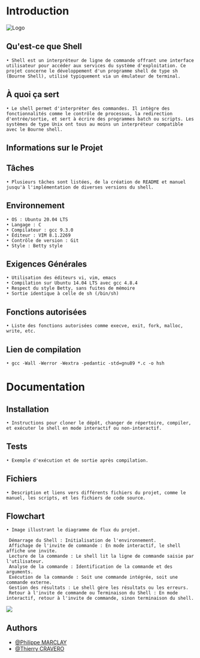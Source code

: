 # Introduction

![Logo](https://cravero-consulting.com/wp-content/uploads/2023/12/simple_shell.jpg)

## Qu'est-ce que Shell
    • Shell est un interpréteur de ligne de commande offrant une interface utilisateur pour accéder aux services du système d'exploitation. Ce projet concerne le développement d'un programme shell de type sh (Bourne Shell), utilisé typiquement via un émulateur de terminal.

## À quoi ça sert
    • Le shell permet d'interpréter des commandes. Il intègre des fonctionnalités comme le contrôle de processus, la redirection d'entrée/sortie, et sert à écrire des programmes batch ou scripts. Les systèmes de type Unix ont tous au moins un interpréteur compatible avec le Bourne shell.

## Informations sur le Projet

## Tâches
    • Plusieurs tâches sont listées, de la création de README et manuel jusqu'à l'implémentation de diverses versions du shell.

## Environnement
    • OS : Ubuntu 20.04 LTS
    • Langage : C
    • Compilateur : gcc 9.3.0
    • Éditeur : VIM 8.1.2269
    • Contrôle de version : Git
    • Style : Betty style

## Exigences Générales
    • Utilisation des éditeurs vi, vim, emacs
    • Compilation sur Ubuntu 14.04 LTS avec gcc 4.8.4
    • Respect du style Betty, sans fuites de mémoire
    • Sortie identique à celle de sh (/bin/sh)

## Fonctions autorisées
    • Liste des fonctions autorisées comme execve, exit, fork, malloc, write, etc.

## Lien de compilation
    • gcc -Wall -Werror -Wextra -pedantic -std=gnu89 *.c -o hsh

# Documentation

## Installation
    • Instructions pour cloner le dépôt, changer de répertoire, compiler, et exécuter le shell en mode interactif ou non-interactif.

## Tests
    • Exemple d'exécution et de sortie après compilation.

## Fichiers
    • Description et liens vers différents fichiers du projet, comme le manuel, les scripts, et les fichiers de code source.

## Flowchart
    • Image illustrant le diagramme de flux du projet.

     Démarrage du Shell : Initialisation de l'environnement.
     Affichage de l'invite de commande : En mode interactif, le shell affiche une invite.
     Lecture de la commande : Le shell lit la ligne de commande saisie par l'utilisateur.
     Analyse de la commande : Identification de la commande et des arguments.
     Exécution de la commande : Soit une commande intégrée, soit une commande externe.
     Gestion des résultats : Le shell gère les résultats ou les erreurs.
     Retour à l'invite de commande ou Terminaison du Shell : En mode interactif, retour à l'invite de commande, sinon terminaison du shell.

<img src="https://cravero-consulting.com/wp-content/uploads/2023/12/simple_shell_flowchart-scaled.jpg">
         <alt="Flowchart">

## Authors

- [@Philippe MARCLAY](https://github.com/PhMLakeofGeneva)
- [@Thierry CRAVERO](https://github.com/SpeedCash)
